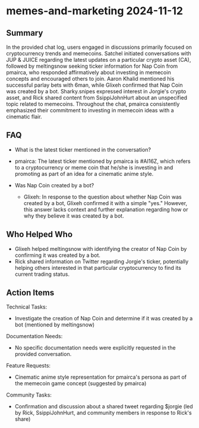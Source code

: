 # memes-and-marketing 2024-11-12

## Summary

In the provided chat log, users engaged in discussions primarily focused on cryptocurrency trends and memecoins. Satchel
initiated conversations with JUP & JUICE regarding the latest updates on a particular crypto asset (CA), followed by
meltingsnow seeking ticker information for Nap Coin from pmairca, who responded affirmatively about investing in
memecoin concepts and encouraged others to join. Aaron Khalid mentioned his successful parlay bets with 6man, while
Glixeh confirmed that Nap Coin was created by a bot. Sharky.snipes expressed interest in Jorgie's crypto asset, and Rick
shared content from SsippiJohnHurt about an unspecified topic related to memecoins. Throughout the chat, pmairca
consistently emphasized their commitment to investing in memecoin ideas with a cinematic flair.

## FAQ

- What is the latest ticker mentioned in the conversation?
- pmairca: The latest ticker mentioned by pmairca is #AI16Z, which refers to a cryptocurrency or meme coin that he/she
  is investing in and promoting as part of an idea for a cinematic anime style.

- Was Nap Coin created by a bot?
    - Glixeh: In response to the question about whether Nap Coin was created by a bot, Glixeh confirmed it with a
      simple "yes." However, this answer lacks context and further explanation regarding how or why they believe it was
      created by a bot.

## Who Helped Who

- Glixeh helped meltingsnow with identifying the creator of Nap Coin by confirming it was created by a bot.
- Rick shared information on Twitter regarding Jorgie's ticker, potentially helping others interested in that particular cryptocurrency to find its current trading status.

## Action Items

Technical Tasks:

- Investigate the creation of Nap Coin and determine if it was created by a bot (mentioned by meltingsnow)

Documentation Needs:

- No specific documentation needs were explicitly requested in the provided conversation.

Feature Requests:

- Cinematic anime style representation for pmairca's persona as part of the memecoin game concept (suggested by pmairca)

Community Tasks:

- Confirmation and discussion about a shared tweet regarding $jorgie (led by Rick, SsippiJohnHurt, and community members
  in response to Rick's share)
